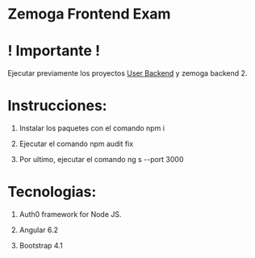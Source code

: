 # Zemoga Frontend Exam

# ! Importante !
Ejecutar previamente los proyectos [User Backend](https://github.com/aleveri/zemoga-backend-user) y zemoga backend 2.

# Instrucciones:

1) Instalar los paquetes con el comando npm i

2) Ejecutar el comando npm audit fix

3) Por ultimo, ejecutar el comando ng s --port 3000

# Tecnologias:

1) Auth0 framework for Node JS.

2) Angular 6.2

3) Bootstrap 4.1

